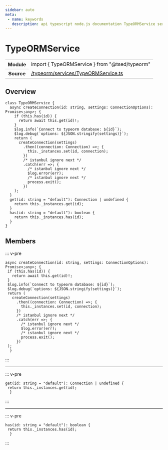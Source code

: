 ```yaml
---
sidebar: auto
meta:
 - name: keywords
   description: api typescript node.js documentation TypeORMService service
---
```

# TypeORMService <Badge text="Service" type="service"/>
<!-- Summary -->
<section class="symbol-info"><table class="is-full-width"><tbody><tr><th>Module</th><td><div class="lang-typescript"><span class="token keyword">import</span> { TypeORMService }&nbsp;<span class="token keyword">from</span>&nbsp;<span class="token string">"@tsed/typeorm"</span></div></td></tr><tr><th>Source</th><td><a href="https://github.com/Romakita/ts-express-decorators/blob/v4.30.2/src//typeorm/services/TypeORMService.ts#L0-L0">/typeorm/services/TypeORMService.ts</a></td></tr></tbody></table></section>

<!-- Overview -->
## Overview


<pre><code class="typescript-lang "><span class="token keyword">class</span> TypeORMService <span class="token punctuation">{</span>
  async <span class="token function">createConnection</span><span class="token punctuation">(</span>id<span class="token punctuation">:</span> <span class="token keyword">string</span><span class="token punctuation">,</span> settings<span class="token punctuation">:</span> ConnectionOptions<span class="token punctuation">)</span><span class="token punctuation">:</span> Promise&lt<span class="token punctuation">;</span><span class="token keyword">any</span>&gt<span class="token punctuation">;</span> <span class="token punctuation">{</span>
    if <span class="token punctuation">(</span>this.<span class="token function">has</span><span class="token punctuation">(</span>id<span class="token punctuation">)</span><span class="token punctuation">)</span> <span class="token punctuation">{</span>
      return await this.<span class="token function">get</span><span class="token punctuation">(</span>id<span class="token punctuation">)</span>!<span class="token punctuation">;</span>
    <span class="token punctuation">}</span>
    $log.<span class="token function">info</span><span class="token punctuation">(</span>`Connect to typeorm database<span class="token punctuation">:</span> $<span class="token punctuation">{</span>id<span class="token punctuation">}</span>`<span class="token punctuation">)</span><span class="token punctuation">;</span>
    $log.<span class="token function">debug</span><span class="token punctuation">(</span>`options<span class="token punctuation">:</span> $<span class="token punctuation">{</span>JSON.<span class="token function">stringify</span><span class="token punctuation">(</span>settings<span class="token punctuation">)</span><span class="token punctuation">}</span>`<span class="token punctuation">)</span><span class="token punctuation">;</span>
    return <span class="token punctuation">(</span>
      <span class="token function">createConnection</span><span class="token punctuation">(</span>settings<span class="token punctuation">)</span>
        .<span class="token function">then</span><span class="token punctuation">(</span><span class="token punctuation">(</span>connection<span class="token punctuation">:</span> Connection<span class="token punctuation">)</span> =&gt<span class="token punctuation">;</span> <span class="token punctuation">{</span>
          this._instances.<span class="token function">set</span><span class="token punctuation">(</span>id<span class="token punctuation">,</span> connection<span class="token punctuation">)</span><span class="token punctuation">;</span>
        <span class="token punctuation">}</span><span class="token punctuation">)</span>
        /* istanbul ignore next */
        .<span class="token function">catch</span><span class="token punctuation">(</span>err =&gt<span class="token punctuation">;</span> <span class="token punctuation">{</span>
          /* istanbul ignore next */
          $log.<span class="token function">error</span><span class="token punctuation">(</span>err<span class="token punctuation">)</span><span class="token punctuation">;</span>
          /* istanbul ignore next */
          process.<span class="token function">exit</span><span class="token punctuation">(</span><span class="token punctuation">)</span><span class="token punctuation">;</span>
        <span class="token punctuation">}</span><span class="token punctuation">)</span>
    <span class="token punctuation">)</span><span class="token punctuation">;</span>
  <span class="token punctuation">}</span>
  <span class="token function">get</span><span class="token punctuation">(</span>id<span class="token punctuation">:</span> <span class="token keyword">string</span><span class="token punctuation"> = </span><span class="token string">"default"</span><span class="token punctuation">)</span><span class="token punctuation">:</span> Connection | undefined <span class="token punctuation">{</span>
    return this._instances.<span class="token function">get</span><span class="token punctuation">(</span>id<span class="token punctuation">)</span><span class="token punctuation">;</span>
  <span class="token punctuation">}</span>
  <span class="token function">has</span><span class="token punctuation">(</span>id<span class="token punctuation">:</span> <span class="token keyword">string</span><span class="token punctuation"> = </span><span class="token string">"default"</span><span class="token punctuation">)</span><span class="token punctuation">:</span> <span class="token keyword">boolean</span> <span class="token punctuation">{</span>
    return this._instances.<span class="token function">has</span><span class="token punctuation">(</span>id<span class="token punctuation">)</span><span class="token punctuation">;</span>
  <span class="token punctuation">}</span>
<span class="token punctuation">}</span></code></pre>



<!-- Members -->




## Members


::: v-pre

<div class="method-overview">
<pre><code class="typescript-lang ">async <span class="token function">createConnection</span><span class="token punctuation">(</span>id<span class="token punctuation">:</span> <span class="token keyword">string</span><span class="token punctuation">,</span> settings<span class="token punctuation">:</span> ConnectionOptions<span class="token punctuation">)</span><span class="token punctuation">:</span> Promise&lt<span class="token punctuation">;</span><span class="token keyword">any</span>&gt<span class="token punctuation">;</span> <span class="token punctuation">{</span>
 if <span class="token punctuation">(</span>this.<span class="token function">has</span><span class="token punctuation">(</span>id<span class="token punctuation">)</span><span class="token punctuation">)</span> <span class="token punctuation">{</span>
   return await this.<span class="token function">get</span><span class="token punctuation">(</span>id<span class="token punctuation">)</span>!<span class="token punctuation">;</span>
 <span class="token punctuation">}</span>
 $log.<span class="token function">info</span><span class="token punctuation">(</span>`Connect to typeorm database<span class="token punctuation">:</span> $<span class="token punctuation">{</span>id<span class="token punctuation">}</span>`<span class="token punctuation">)</span><span class="token punctuation">;</span>
 $log.<span class="token function">debug</span><span class="token punctuation">(</span>`options<span class="token punctuation">:</span> $<span class="token punctuation">{</span>JSON.<span class="token function">stringify</span><span class="token punctuation">(</span>settings<span class="token punctuation">)</span><span class="token punctuation">}</span>`<span class="token punctuation">)</span><span class="token punctuation">;</span>
 return <span class="token punctuation">(</span>
   <span class="token function">createConnection</span><span class="token punctuation">(</span>settings<span class="token punctuation">)</span>
     .<span class="token function">then</span><span class="token punctuation">(</span><span class="token punctuation">(</span>connection<span class="token punctuation">:</span> Connection<span class="token punctuation">)</span> =&gt<span class="token punctuation">;</span> <span class="token punctuation">{</span>
       this._instances.<span class="token function">set</span><span class="token punctuation">(</span>id<span class="token punctuation">,</span> connection<span class="token punctuation">)</span><span class="token punctuation">;</span>
     <span class="token punctuation">}</span><span class="token punctuation">)</span>
     /* istanbul ignore next */
     .<span class="token function">catch</span><span class="token punctuation">(</span>err =&gt<span class="token punctuation">;</span> <span class="token punctuation">{</span>
       /* istanbul ignore next */
       $log.<span class="token function">error</span><span class="token punctuation">(</span>err<span class="token punctuation">)</span><span class="token punctuation">;</span>
       /* istanbul ignore next */
       process.<span class="token function">exit</span><span class="token punctuation">(</span><span class="token punctuation">)</span><span class="token punctuation">;</span>
     <span class="token punctuation">}</span><span class="token punctuation">)</span>
 <span class="token punctuation">)</span><span class="token punctuation">;</span>
  <span class="token punctuation">}</span></code></pre>

</div>



:::



***



::: v-pre

<div class="method-overview">
<pre><code class="typescript-lang "><span class="token function">get</span><span class="token punctuation">(</span>id<span class="token punctuation">:</span> <span class="token keyword">string</span><span class="token punctuation"> = </span><span class="token string">"default"</span><span class="token punctuation">)</span><span class="token punctuation">:</span> Connection | undefined <span class="token punctuation">{</span>
 return this._instances.<span class="token function">get</span><span class="token punctuation">(</span>id<span class="token punctuation">)</span><span class="token punctuation">;</span>
  <span class="token punctuation">}</span></code></pre>

</div>



:::



***



::: v-pre

<div class="method-overview">
<pre><code class="typescript-lang "><span class="token function">has</span><span class="token punctuation">(</span>id<span class="token punctuation">:</span> <span class="token keyword">string</span><span class="token punctuation"> = </span><span class="token string">"default"</span><span class="token punctuation">)</span><span class="token punctuation">:</span> <span class="token keyword">boolean</span> <span class="token punctuation">{</span>
 return this._instances.<span class="token function">has</span><span class="token punctuation">(</span>id<span class="token punctuation">)</span><span class="token punctuation">;</span>
  <span class="token punctuation">}</span></code></pre>

</div>



:::